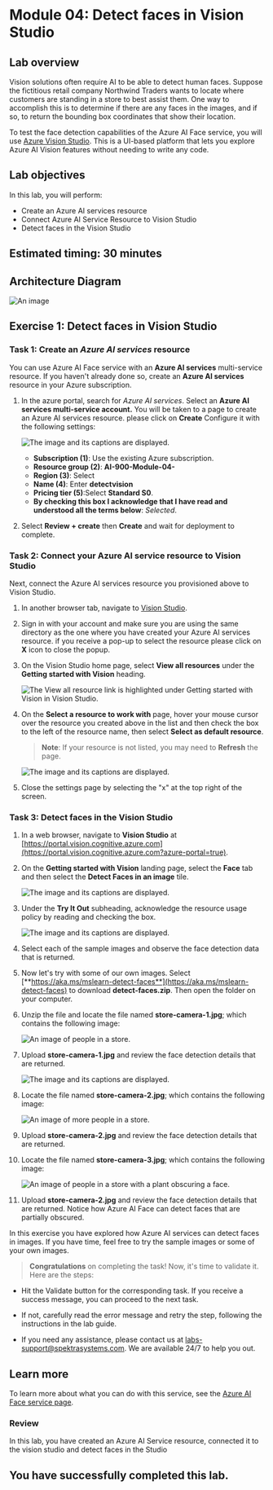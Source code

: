 # Module 04: Detect faces in Vision Studio

## Lab overview

Vision solutions often require AI to be able to detect human faces. Suppose the fictitious retail company Northwind Traders wants to locate where customers are standing in a store to best assist them. One way to accomplish this is to determine if there are any faces in the images, and if so, to return the bounding box coordinates that show their location.

To test the face detection capabilities of the Azure AI Face service, you will use [Azure Vision Studio](https://portal.vision.cognitive.azure.com/). This is a UI-based platform that lets you explore Azure AI Vision features without needing to write any code.

## Lab objectives
In this lab, you will perform:
- Create an Azure AI services resource
- Connect Azure AI Service Resource to Vision Studio
- Detect faces in the Vision Studio

## Estimated timing: 30 minutes

## Architecture Diagram

![An image](media/lab-04.PNG)

## Exercise 1:  Detect faces in Vision Studio 

### Task 1:  Create an *Azure AI services* resource

You can use Azure AI Face service with an **Azure AI services** multi-service resource. If you haven't already done so, create an **Azure AI services** resource in your Azure subscription.

1. In the azure portal,  search for *Azure AI services*. Select an **Azure AI services multi-service account.** You will be taken to a page to create an Azure AI services resource. please click on **Create** Configure it with the following settings:

    ![The image and its captions are displayed.](./media/dev2.png)
   
    - **Subscription (1)**: Use the existing Azure subscription.
    - **Resource group (2)**: **AI-900-Module-04-<inject key="DeploymentID" enableCopy="false" />**
    - **Region (3)**: Select **<inject key="location" enableCopy="false"/>**
    - **Name (4)**: Enter **detectvision<inject key="DeploymentID" enableCopy="false"/>**
    - **Pricing tier (5)**:Select **Standard S0**.
    - **By checking this box I acknowledge that I have read and understood all the terms below**: *Selected*.

1. Select **Review + create** then **Create** and wait for deployment to complete.
  
### Task 2: Connect your Azure AI service resource to Vision Studio

Next, connect the Azure AI services resource you provisioned above to Vision Studio.

1. In another browser tab, navigate to [Vision Studio](https://portal.vision.cognitive.azure.com?azure-portal=true).

1. Sign in with your account and make sure you are using the same directory as the one where you have created your Azure AI services resource. if you receive a pop-up to select the resource please click on **X** icon to close the popup.

1. On the Vision Studio home page, select **View all resources** under the **Getting started with Vision** heading.

    ![The View all resource link is highlighted under Getting started with Vision in Vision Studio.](./media/analyze-images-vision/vision-resources.png)

1. On the **Select a resource to work with** page, hover your mouse cursor over the resource you created above in the list and then check the box to the left of the resource name, then select **Select as default resource**.

    > **Note**: If your resource is not listed, you may need to **Refresh** the page.

    ![The image and its captions are displayed.](./media/lab4-3.png)
   
1. Close the settings page by selecting the "x" at the top right of the screen.

### Task 3:   Detect faces in the Vision Studio 

1. In a web browser, navigate to **Vision Studio** at [https://portal.vision.cognitive.azure.com](https://portal.vision.cognitive.azure.com?azure-portal=true).
1. On the **Getting started with Vision** landing page, select the **Face** tab and then select the **Detect Faces in an image** tile.

    ![The image and its captions are displayed.](./media/lab4-1.png)

1. Under the **Try It Out** subheading, acknowledge the resource usage policy by reading and checking the box.

    ![The image and its captions are displayed.](./media/lab4-4.png)

1. Select each of the sample images and observe the face detection data that is returned.

1. Now let's try with some of our own images. Select [**https://aka.ms/mslearn-detect-faces**](https://aka.ms/mslearn-detect-faces) to download **detect-faces.zip**. Then open the folder on your computer.

1. Unzip the file and locate the file named **store-camera-1.jpg**; which contains the following image:

    ![An image of people in a store.](./media/create-face-solutions/store-camera-1.jpg)

1. Upload **store-camera-1.jpg** and review the face detection details that are returned.

    ![The image and its captions are displayed.](./media/lab4-2.png)

1. Locate the file named **store-camera-2.jpg**; which contains the following image:

    ![An image of more people in a store.](./media/create-face-solutions/store-camera-2.jpg)

1. Upload **store-camera-2.jpg** and review the face detection details that are returned.

1. Locate the file named **store-camera-3.jpg**; which contains the following image:

    ![An image of people in a store with a plant obscuring a face.](./media/create-face-solutions/store-camera-3.jpg)

1. Upload **store-camera-2.jpg** and review the face detection details that are returned. Notice how Azure AI Face can detect faces that are partially obscured. 

In this exercise you have explored how Azure AI services can detect faces in images. If you have time, feel free to try the sample images or some of your own images.

> **Congratulations** on completing the task! Now, it's time to validate it. Here are the steps:
 
- Hit the Validate button for the corresponding task. If you receive a success message, you can proceed to the next task. 
- If not, carefully read the error message and retry the step, following the instructions in the lab guide.
- If you need any assistance, please contact us at labs-support@spektrasystems.com. We are available 24/7 to help you out.

   <validation step="b774c119-03ee-46b1-b09e-611e0652ec06" />

## Learn more

To learn more about what you can do with this service, see the [Azure AI Face service page](https://learn.microsoft.com/azure/ai-services/computer-vision/overview-identity).

### Review
In this lab, you have created an Azure AI Service resource, connected it to the vision studio and detect faces in the Studio 
  
## You have successfully completed this lab.

